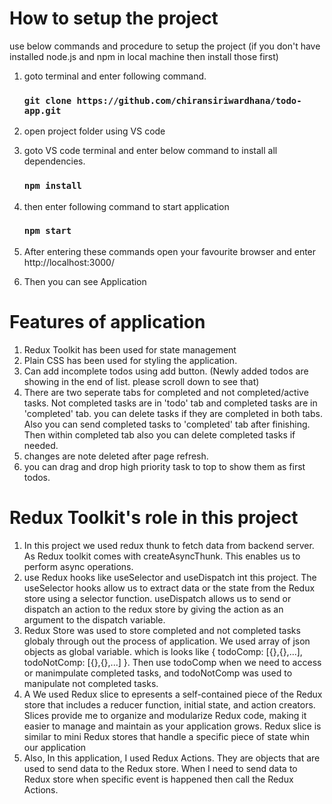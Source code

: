 # How to setup the project

use below commands and procedure to setup the project (if you don't have installed node.js and npm in local machine then install those first)

1. goto terminal and enter following command.

   ### `git clone https://github.com/chiransiriwardhana/todo-app.git`

2. open project folder using VS code

3. goto VS code terminal and enter below command to install all dependencies.
   
   ###  `npm install`  

4. then enter following command to start application

   ### `npm start`

5. After entering these commands open your favourite browser and enter http://localhost:3000/

6. Then you can see Application 

# Features of application

1. Redux Toolkit has been used for state management
2. Plain CSS has been used for styling the application.
3. Can add incomplete todos using add button. (Newly added todos are showing in the end of list. please scroll down to see that)
4. There are two seperate tabs for completed and not completed/active tasks. Not completed tasks are in 'todo' tab and completed tasks are in 'completed' tab. you can delete tasks if they are completed in both tabs. Also you can send completed tasks to 'completed' tab after finishing. Then within completed tab also you can delete completed tasks if needed.
5. changes are note deleted after page refresh.
6. you can drag and drop high priority task to top to show them as first todos. 

# Redux Toolkit's role in this project

1. In this project we used redux thunk to fetch data from backend server. As Redux toolkit comes with createAsyncThunk. This enables us to perform async operations.
2. use Redux hooks like useSelector and useDispatch int this project. The useSelector hooks allow us to extract data or the state from the Redux store using a selector function. useDispatch allows us to send or dispatch an action to the redux store by giving the action as an argument to the dispatch variable.
3. Redux Store was used to store completed and not completed tasks globaly through out the process of application. We used array of json objects as global variable. which is looks like { todoComp: [{},{},...], todoNotComp: [{},{},...] }. Then use todoComp when we need to access or manimpulate completed tasks, and todoNotComp was used to manipulate not completed tasks.
4. A We used Redux slice to epresents a self-contained piece of the Redux store that includes a reducer function, initial state, and action creators. Slices provide me to organize and modularize Redux code, making it easier to manage and maintain as your application grows. Redux slice is similar to mini Redux stores that handle a specific piece of state whin our application
5. Also, In this application, I used Redux Actions. They are objects that are used to send data to the Redux store. When I need to send data to Redux store when specific event is happened then call the Redux Actions.
